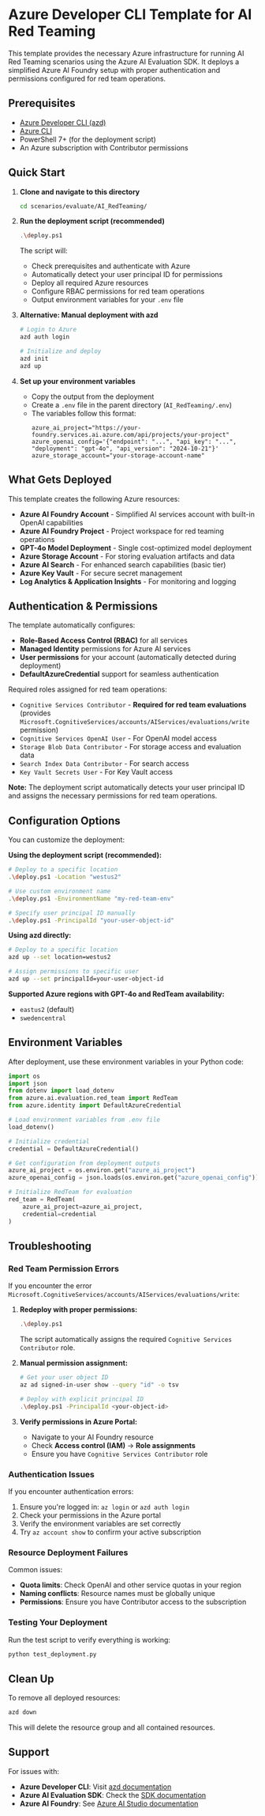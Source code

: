 # Azure Developer CLI Template for AI Red Teaming

This template provides the necessary Azure infrastructure for running AI Red Teaming scenarios using the Azure AI Evaluation SDK. It deploys a simplified Azure AI Foundry setup with proper authentication and permissions configured for red team operations.

## Prerequisites

- [Azure Developer CLI (azd)](https://learn.microsoft.com/azure/developer/azure-developer-cli/install-azd)
- [Azure CLI](https://docs.microsoft.com/cli/azure/install-azure-cli)
- PowerShell 7+ (for the deployment script)
- An Azure subscription with Contributor permissions

## Quick Start

1. **Clone and navigate to this directory**
   ```bash
   cd scenarios/evaluate/AI_RedTeaming/
   ```

2. **Run the deployment script (recommended)**
   ```bash
   .\deploy.ps1
   ```
   
   The script will:
   - Check prerequisites and authenticate with Azure
   - Automatically detect your user principal ID for permissions
   - Deploy all required Azure resources
   - Configure RBAC permissions for red team operations
   - Output environment variables for your `.env` file

3. **Alternative: Manual deployment with azd**
   ```bash
   # Login to Azure
   azd auth login
   
   # Initialize and deploy
   azd init
   azd up
   ```

4. **Set up your environment variables**
   - Copy the output from the deployment
   - Create a `.env` file in the parent directory (`AI_RedTeaming/.env`)
   - The variables follow this format:
     ```
     azure_ai_project="https://your-foundry.services.ai.azure.com/api/projects/your-project"
     azure_openai_config='{"endpoint": "...", "api_key": "...", "deployment": "gpt-4o", "api_version": "2024-10-21"}'
     azure_storage_account="your-storage-account-name"
     ```

## What Gets Deployed

This template creates the following Azure resources:

- **Azure AI Foundry Account** - Simplified AI services account with built-in OpenAI capabilities
- **Azure AI Foundry Project** - Project workspace for red teaming operations
- **GPT-4o Model Deployment** - Single cost-optimized model deployment
- **Azure Storage Account** - For storing evaluation artifacts and data
- **Azure AI Search** - For enhanced search capabilities (basic tier)
- **Azure Key Vault** - For secure secret management
- **Log Analytics & Application Insights** - For monitoring and logging

## Authentication & Permissions

The template automatically configures:

- **Role-Based Access Control (RBAC)** for all services
- **Managed Identity** permissions for Azure AI services
- **User permissions** for your account (automatically detected during deployment)
- **DefaultAzureCredential** support for seamless authentication

Required roles assigned for red team operations:
- `Cognitive Services Contributor` - **Required for red team evaluations** (provides `Microsoft.CognitiveServices/accounts/AIServices/evaluations/write` permission)
- `Cognitive Services OpenAI User` - For OpenAI model access
- `Storage Blob Data Contributor` - For storage access and evaluation data
- `Search Index Data Contributor` - For search access
- `Key Vault Secrets User` - For Key Vault access

**Note:** The deployment script automatically detects your user principal ID and assigns the necessary permissions for red team operations.

## Configuration Options

You can customize the deployment:

**Using the deployment script (recommended):**
```bash
# Deploy to a specific location
.\deploy.ps1 -Location "westus2"

# Use custom environment name
.\deploy.ps1 -EnvironmentName "my-red-team-env"

# Specify user principal ID manually
.\deploy.ps1 -PrincipalId "your-user-object-id"
```

**Using azd directly:**
```bash
# Deploy to a specific location
azd up --set location=westus2

# Assign permissions to specific user
azd up --set principalId=your-user-object-id
```

**Supported Azure regions with GPT-4o and RedTeam availability:**
- `eastus2` (default)
- `swedencentral`

## Environment Variables

After deployment, use these environment variables in your Python code:

```python
import os
import json
from dotenv import load_dotenv
from azure.ai.evaluation.red_team import RedTeam
from azure.identity import DefaultAzureCredential

# Load environment variables from .env file
load_dotenv()

# Initialize credential
credential = DefaultAzureCredential()

# Get configuration from deployment outputs
azure_ai_project = os.environ.get("azure_ai_project")
azure_openai_config = json.loads(os.environ.get("azure_openai_config"))

# Initialize RedTeam for evaluation
red_team = RedTeam(
    azure_ai_project=azure_ai_project,
    credential=credential
)
```

## Troubleshooting

### Red Team Permission Errors

If you encounter the error `Microsoft.CognitiveServices/accounts/AIServices/evaluations/write`:

1. **Redeploy with proper permissions:**
   ```bash
   .\deploy.ps1
   ```
   The script automatically assigns the required `Cognitive Services Contributor` role.

2. **Manual permission assignment:**
   ```bash
   # Get your user object ID
   az ad signed-in-user show --query "id" -o tsv
   
   # Deploy with explicit principal ID
   .\deploy.ps1 -PrincipalId <your-object-id>
   ```

3. **Verify permissions in Azure Portal:**
   - Navigate to your AI Foundry resource
   - Check **Access control (IAM)** → **Role assignments**
   - Ensure you have `Cognitive Services Contributor` role

### Authentication Issues

If you encounter authentication errors:

1. Ensure you're logged in: `az login` or `azd auth login`
2. Check your permissions in the Azure portal
3. Verify the environment variables are set correctly
4. Try `az account show` to confirm your active subscription

### Resource Deployment Failures

Common issues:
- **Quota limits**: Check OpenAI and other service quotas in your region
- **Naming conflicts**: Resource names must be globally unique
- **Permissions**: Ensure you have Contributor access to the subscription

### Testing Your Deployment

Run the test script to verify everything is working:
```bash
python test_deployment.py
```

## Clean Up

To remove all deployed resources:

```bash
azd down
```

This will delete the resource group and all contained resources.

## Support

For issues with:
- **Azure Developer CLI**: Visit [azd documentation](https://learn.microsoft.com/azure/developer/azure-developer-cli/)
- **Azure AI Evaluation SDK**: Check the [SDK documentation](https://github.com/Azure/azure-sdk-for-python/tree/main/sdk/evaluation/azure-ai-evaluation)
- **Azure AI Foundry**: See [Azure AI Studio documentation](https://learn.microsoft.com/azure/ai-studio/)
